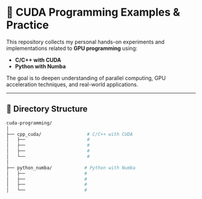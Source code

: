 # 🚀 CUDA Programming Examples & Practice

This repository collects my personal hands-on experiments and implementations related to **GPU programming** using:

- **C/C++ with CUDA**
- **Python with Numba**

The goal is to deepen understanding of parallel computing, GPU acceleration techniques, and real-world applications.

---

## 📁 Directory Structure

```bash
cuda-programming/
│
├── cpp_cuda/                 # C/C++ with CUDA
│   ├──                       # 
│   ├──                       # 
│   ├──                       # 
│   └──                       # 
│
├── python_numba/            # Python with Numba
│   ├──                      # 
│   ├──                      # 
│   ├──                      # 
│   └──                      # 